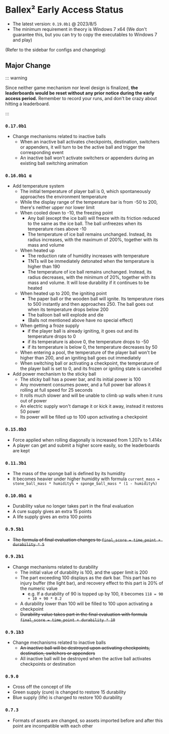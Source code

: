 # Ballex² Early Access Status

- The latest version: `0.19.0b1` @ 2023/8/5
- The minimum requirement in theory is Windows 7 x64 (We don't guarantee this, but you can try to copy the executables to Windows 7 and play)

(Refer to the sidebar for configs and changelog)

## Major Change

::: warning

Since neither game mechanism nor level design is finalized, **the leaderboards would be reset without any prior notice during the early access period.** Remember to record your runs, and don't be crazy about hitting a leaderboard.

:::

### `0.17.0b1`

- Change mechanisms related to inactive balls
  - When an inactive ball activates checkpoints, destination, switchers or appenders, it will turn to be the active ball and trigger the corresponding event
  - An inactive ball won't activate switchers or appenders during an existing ball switching animation

### `0.16.0b1 α`

- Add temperature system
  - The initial temperature of player ball is 0, which spontaneously approaches the environment temperature
  - While the display range of the temperature bar is from -50 to 200, there's neither upper nor lower limit
  - When cooled down to -10, the freezing point
    - Any ball (except the ice ball) will freeze with its friction reduced to the same as the ice ball. The ball unfreezes when its temperature rises above -10
    - The temperature of ice ball remains unchanged. Instead, its radius increases, with the maximum of 200%, together with its mass and volume
  - When heated up
    - The reduction rate of humidity increases with temperature
    - TNTs will be immediately detonated when the temperature is higher than 190
    - The temperature of ice ball remains unchanged. Instead, its radius decreases, with the minimum of 20%, together with its mass and volume. It will lose durability if it continues to be heated
  - When heated up to 200, the igniting point
    - The paper ball or the wooden ball will ignite. Its temperature rises to 500 instantly and then approaches 250. The ball goes out when its temperature drops below 200
    - The balloon ball will explode and die
    - (Balls not mentioned above have no special effect)
  - When getting a froze supply
    - if the player ball is already igniting, it goes out and its temperature drops to 0
    - if its temperature is above 0, the temperature drops to -50
    - if its temperature is below 0, the temperature decreases by 50
  - When entering a pool, the temperature of the player ball won't be higher than 200, and an igniting ball goes out immediately
  - When switching ball or activating a checkpoint, the temperature of the player ball is set to 0, and its frozen or igniting state is cancelled
- Add power mechanism to the sticky ball
  - The sticky ball has a power bar, and its initial power is 100
  - Any movement consumes power, and a full power bar allows it rolling at full speed for 25 seconds
  - It rolls much slower and will be unable to climb up walls when it runs out of power
  - An electric supply won't damage it or kick it away, instead it restores 50 power
  - Its power will be filled up to 100 upon activating a checkpoint

### `0.15.8b3`

- Force applied when rolling diagonally is increased from 1.207x to 1.414x
- A player can get and submit a higher score easily, so the leaderboards are kept

### `0.11.3b1`

- The mass of the sponge ball is defined by its humidity
- It becomes heavier under higher humidity with formula `current_mass = stone_ball_mass * humidity% + sponge_ball_mass * (1 - humidity%)`

### `0.10.0b1 α`

- Durability value no longer takes part in the final evaluation
- A cure supply gives an extra 15 points
- A life supply gives an extra 100 points

### `0.9.5b1`

- ~~The formula of final evaluation changes to `final_score = time_point + durability * 5`~~

### `0.9.2b1`

- Change mechanisms related to durability
  - The initial value of durability is 100, and the upper limit is 200
  - The part exceeding 100 displays as the dark bar. This part has no injury buffer (the light bar), and recovery effect to this part is 20% of the numeric value
    - e.g. If a durability of 90 is topped up by 100, it becomes `118 = 90 + 10 + 90 * 0.2`
  - A durability lower than 100 will be filled to 100 upon activating a checkpoint
  - ~~Durability value takes part in the final evaluation with formula `final_score = time_point + durability * 10`~~

### `0.9.1b3`

- Change mechanisms related to inactive balls
  - ~~An inactive ball will be destroyed upon activating checkpoints, destination, switchers or appenders~~
  - All inactive ball will be destroyed when the active ball activates checkpoints or destination

### `0.9.0`

- Cross off the concept of life
- Green supply (cure) is changed to restore 15 durability
- Blue supply (life) is changed to restore 100 durability

### `0.7.3`

- Formats of assets are changed, so assets imported before and after this point are incompatible with each other
